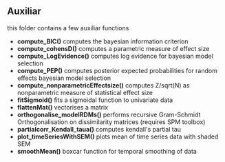 ## Auxiliar
this folder contains a few auxiliar functions   
* **compute_BIC()**   computes the bayesian information criterion
* **compute_cohensD()**   computes a parametric measure of effect size
* **compute_LogEvidence()**   computes log evidence for bayesian model selection
* **compute_PEP()**   computes posterior expected probabilities for random effects bayesian model selection
* **compute_nonparametricEffectsize()**   computes Z/sqrt(N) as nonparametric measure of statistical effect size
* **fitSigmoid()**   fits a sigmoidal function to univariate data 
* **flattenMat()**   vectorises a matrix
* **orthogonalise_modelRDMs()**   performs recursive Gram-Schmidt Orthogonalisation on dissimilarity matrices (requires SPM toolbox)
* **partialcorr_Kendall_taua()**   computes kendall's partial tau
* **plot_timeSeriesWithSEM()**   plots mean of time series data with shaded SEM
* **smoothMean()**   boxcar function for temporal smoothing of data 
